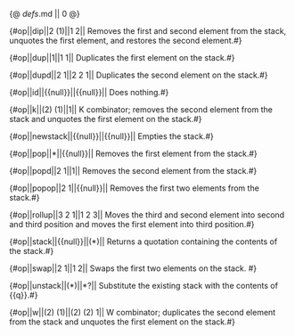 {@ _defs_.md || 0 @}

{#op||dip||2 (1)||1 2||
Removes the first and second element from the stack, unquotes the first element, and restores the second element.#}

{#op||dup||1||1 1||
Duplicates the first element on the stack.#}

{#op||dupd||2 1||2 2 1||
Duplicates the second element on the stack.#}

{#op||id||{{null}}||{{null}}||
Does nothing.#}

{#op||k||(2) (1)||1||
K combinator; removes the second element from the stack and unquotes the first element on the stack.#}

{#op||newstack||{{null}}||{{null}}||
Empties the stack.#}

{#op||pop||\*||{{null}}||
Removes the first element from the stack.#}

{#op||popd||2 1||1||
Removes the second element from the stack.#}

{#op||popop||2 1||{{null}}||
Removes the first two elements from the stack.#}

{#op||rollup||3 2 1||1 2 3||
 Moves the third and second element into second and third position and moves the first element into third position.#}

{#op||stack||{{null}}||(\*)||
Returns a quotation containing the contents of the stack.#}

{#op||swap||2 1||1 2||
Swaps the first two elements on the stack. #}

{#op||unstack||(\*)||\*?||
Substitute the existing stack with the contents of {{q}}.#}

{#op||w||(2) (1)||(2) (2) 1||
W combinator; duplicates the second element from the stack and unquotes the first element on the stack.#}

